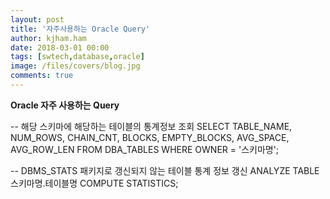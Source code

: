 ```yaml
---
layout: post
title: '자주사용하는 Oracle Query'
author: kjham.ham
date: 2018-03-01 00:00
tags: [swtech,database,oracle]
image: /files/covers/blog.jpg
comments: true
---
```


**Oracle 자주 사용하는 Query**

-- 해당 스키마에 해당하는 테이블의 통계정보 조회
SELECT TABLE_NAME, NUM_ROWS, CHAIN_CNT, BLOCKS, EMPTY_BLOCKS, AVG_SPACE, AVG_ROW_LEN FROM DBA_TABLES WHERE OWNER = '스키마명';

-- DBMS_STATS 패키지로 갱신되지 않는 테이블 통계 정보 갱신
ANALYZE TABLE 스키마명.테이블명 COMPUTE STATISTICS;